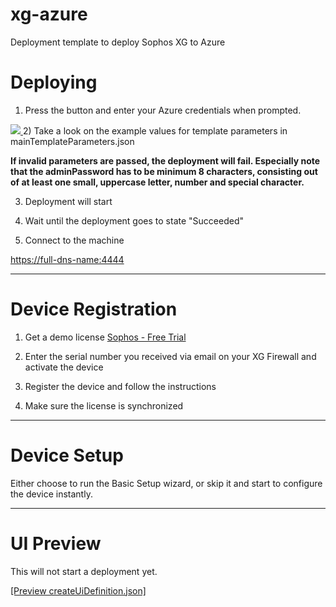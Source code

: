 # xg-azure
Deployment template to deploy Sophos XG to Azure

Deploying
=========

1) Press the button and enter your Azure credentials when prompted.

<a href="https://portal.azure.com/#create/Microsoft.Template/uri/https%3A%2F%2Fraw.githubusercontent.com%2FSebastianPoehn%2Fxg-azure%2FavailabilitySet%2FmainTemplate.json" target="_blank">
    <img src="http://azuredeploy.net/deploybutton.png"/>

</a>
2) Take a look on the example values for template parameters in mainTemplateParameters.json

**If invalid parameters are passed, the deployment will fail. Especially note that the adminPassword has to be minimum 8 characters, consisting out of at least one small, uppercase letter, number and special character.**

3) Deployment will start

4) Wait until the deployment goes to state "Succeeded"

5) Connect to the machine

[https://full-dns-name:4444](https://full-dns-name:4444)

***

Device Registration
===================

1) Get a demo license
<a href="https://secure2.sophos.com/en-us/products/next-gen-firewall/free-trial.aspx">Sophos - Free Trial</a>

2) Enter the serial number you received via email on your XG Firewall and activate the device

3) Register the device and follow the instructions

4) Make sure the license is synchronized

***

Device Setup
============

Either choose to run the Basic Setup wizard, or skip it and start to configure the device instantly.

***

UI Preview
==========
This will not start a deployment yet.

<a href="https://portal.azure.com/#blade/Microsoft_Azure_Compute/CreateMultiVmWizardBlade/internal_bladeCallId/anything/internal_bladeCallerParams/{&quot;initialData&quot;:{},&quot;providerConfig&quot;:{&quot;createUiDefinition&quot;:&quot;https%3A%2F%2Fraw.githubusercontent.com%2FSebastianPoehn%2Fxg-azure%2Fmaster%2FcreateUiDefinition.json
&quot;}}">[Preview createUiDefinition.json]</a>
